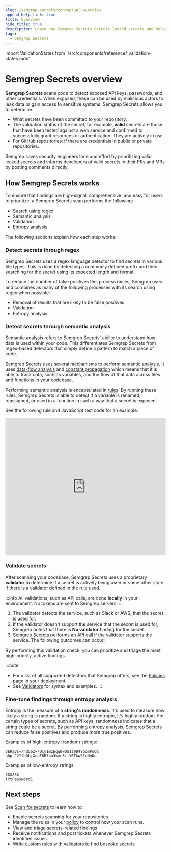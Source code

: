 ```yaml
---
slug: /semgrep-secrets/conceptual-overview
append_help_link: true
title: Overview
hide_title: true
description: Learn how Semgrep Secrets detects leaked secrets and helps you prioritize what keys to rotate.
tags:
  - Semgrep Secrets
---
```


import ValidationStates from '/src/components/reference/_validation-states.mdx'

# Semgrep Secrets overview

**Semgrep Secrets** scans code to detect exposed API keys, passwords, and other
credentials. When exposed, these can be used by malicious actors to leak data
or gain access to sensitive systems. Semgrep Secrets allows you to determine:

* What secrets have been committed to your repository.
* The validation status of the secret; for example, **valid** secrets are those that have been tested against a web service and
confirmed to successfully grant resources or authentication. They are actively
in use.
* For GitHub repositories: if there are credentials in public or private repositories.

Semgrep saves security engineers time and effort by prioritizing valid leaked secrets and informs developers of valid secrets in their PRs and MRs by posting comments directly.

## How Semgrep Secrets works

To ensure that findings are high-signal, comprehensive, and easy for users to
prioritize, a Semgrep Secrets scan performs the following:

* Search using regex
* Semantic analysis
* Validation
* Entropy analysis

The following sections explain how each step works.

### Detect secrets through regex

Semgrep Secrets uses a regex language detector to find secrets in various file types. This is done by detecting a commonly defined prefix and then searching for the secret using its expected length and format.

To reduce the number of false positives this process raises, Semgrep uses and combines as many of the following processes with its search using regex when possible:

- Removal of results that are likely to be false positives
- Validation
- Entropy analysis

### Detect secrets through semantic analysis

Semantic analysis refers to Semgrep Secrets' ability to understand how data is
used within your code. This differentiates Semgrep Secrets from regex-based
detectors that simply define a pattern to match a piece of code.

Semgrep Secrets uses several mechanisms to perform semantic analysis. It uses
[<i class="fa-regular fa-file-lines"></i> data-flow
analysis](/writing-rules/data-flow/data-flow-overview) and [<i
class="fa-regular fa-file-lines"></i> constant
propagation](/writing-rules/data-flow/constant-propagation) which means that it
is able to track data, such as variables, and the flow of that data across files
and functions in your codebase.

Performing semantic analysis is encapsulated in [<i class="fa-regular
fa-file-lines"></i> rules](/running-rules). By running these rules, Semgrep
Secrets is able to detect if a variable is renamed,
reassigned, or used in a function in such a way that a secret is exposed.

<!-- TODO, rewrite this to be more relevant and use a better example-->
See the following rule and JavaScript test code for an example.

<iframe title="AWS hardcoded access key" src="https://semgrep.dev/embed/editor?snippet=EPj5" width="100%" height="432px" frameBorder="0"></iframe>
<br />

<!--
The rule detects hardcoded AWS secret access keys. The test code defines an access key in the variable `secret`. Click **<i class="fa-solid fa-play"></i> Run** to see the true positives.
-->

<!-- Some differences between Semgrep Secrets and regex-based scanners include: -->

<!--* **Line 2:** Both can detect the variable name `secret` and its value (token)
  in line 2. * A regex-based scanner may generate a noisy finding from line 2
  even though `secret` has not been passed to any function. * Semgrep Secrets
  doesn't generate a finding because the token hasn't been passed as a
  `secretAccessKey` or similar.
* **Line 7:** Both can detect **line 6**, in which the plain-text secret is
  passed to the `AWS.config.update` function.
* **Line 17:** Both can detect **line 14**, in which `secret` is passed.
* **Line 26:** Semgrep Secrets correctly skips `conf.secret` in **line 21**.
  Regex-based scanners simply looking for matches of the string `secret`
  generate a false positive. -->

### Validate secrets

After scanning your codebase, Semgrep Secrets uses a proprietary
**validator** to determine if a secret is actively being used or some other state if there is a validator defined in the rule used.

:::info
All validations, such as API calls, are done **locally** in your environment. No tokens are sent to Semgrep servers.
:::

1. The validator detects the service, such as Slack or AWS, that the secret
   is used for.
2. If the validator doesn't support the service that the secret is used
   for, Semgrep notes that there is **No validator** finding for the secret.
3. Semgrep Secrets performs an API
  call if the validator supports the service. The following outcomes can occur:
   <ValidationStates />

By performing this validation check, you can prioritize and triage the most
high-priority, active findings.

:::note
- For a list of all supported detectors that Semgrep offers, see the [Policies](/semgrep-secrets/policies) page in your deployment.
- See [Validators](/semgrep-secrets/validators) for syntax and examples.
:::

### Fine-tune findings through entropy analysis

Entropy is the measure of a **string's randomness**. It's used to measure how
likely a string is random. If a string is highly entropic, it's highly
random. For certain types of secrets, such as API keys, randomness indicates
that a string could be a secret. By performing entropy analysis, Semgrep Secrets
can reduce false positives and produce more true positives.

Examples of high-entropy (random) strings:

```
VERZVs+/nd56Z+/Qxy1mzEqqBwUS1l9D4YbqmPoOß
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
```

Examples of low-entropy strings:

```
XXXXXX
txtPassword1
```

## Next steps

See [<i class="fa-regular fa-file-lines"></i> Scan for secrets](/semgrep-secrets/getting-started) to learn how to:
* Enable secrets scanning for your repositories
* Manage the rules in your [policy](/semgrep-secrets/policies) to control how your scan runs.
* View and triage secrets-related findings
* Receive notifications and post tickets whenever Semgrep Secrets identifies issues
* Write [custom rules](/semgrep-secrets/rules) with [validators](/semgrep-secrets/validators) to find bespoke secrets
